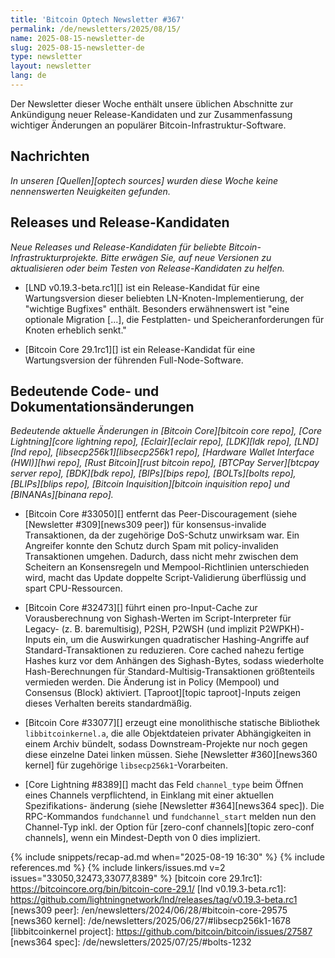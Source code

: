 ```yaml
---
title: 'Bitcoin Optech Newsletter #367'
permalink: /de/newsletters/2025/08/15/
name: 2025-08-15-newsletter-de
slug: 2025-08-15-newsletter-de
type: newsletter
layout: newsletter
lang: de
---
```

Der Newsletter dieser Woche enthält unsere üblichen Abschnitte zur
Ankündigung neuer Release-Kandidaten und zur Zusammenfassung wichtiger
Änderungen an populärer Bitcoin-Infrastruktur-Software.

## Nachrichten

_In unseren [Quellen][optech sources] wurden diese Woche keine nennenswerten
Neuigkeiten gefunden._

## Releases und Release-Kandidaten

_Neue Releases und Release-Kandidaten für beliebte Bitcoin-Infrastrukturprojekte.
Bitte erwägen Sie, auf neue Versionen zu aktualisieren oder beim Testen von
Release-Kandidaten zu helfen._

- [LND v0.19.3-beta.rc1][] ist ein Release-Kandidat für eine Wartungsversion
  dieser beliebten LN-Knoten-Implementierung, der "wichtige Bugfixes" enthält.
  Besonders erwähnenswert ist "eine optionale Migration [...], die Festplatten-
  und Speicheranforderungen für Knoten erheblich senkt."

- [Bitcoin Core 29.1rc1][] ist ein Release-Kandidat für eine Wartungsversion der
  führenden Full-Node-Software.

## Bedeutende Code- und Dokumentationsänderungen

_Bedeutende aktuelle Änderungen in [Bitcoin Core][bitcoin core repo],
[Core Lightning][core lightning repo], [Eclair][eclair repo], [LDK][ldk repo],
[LND][lnd repo], [libsecp256k1][libsecp256k1 repo], [Hardware Wallet Interface (HWI)][hwi repo],
[Rust Bitcoin][rust bitcoin repo], [BTCPay Server][btcpay server repo],
[BDK][bdk repo], [BIPs][bips repo], [BOLTs][bolts repo],
[BLIPs][blips repo], [Bitcoin Inquisition][bitcoin inquisition repo] und
[BINANAs][binana repo]._

- [Bitcoin Core #33050][] entfernt das Peer-Discouragement (siehe [Newsletter
  #309][news309 peer]) für konsensus-invalide Transaktionen, da der
  zugehörige DoS-Schutz unwirksam war. Ein Angreifer konnte den Schutz durch
  Spam mit policy-invaliden Transaktionen umgehen. Dadurch, dass nicht mehr zwischen dem Scheitern an Konsensregeln und Mempool-Richtlinien unterschieden wird, macht das Update doppelte
  Script-Validierung überflüssig und spart CPU-Ressourcen.

- [Bitcoin Core #32473][] führt einen pro-Input-Cache zur Vorausberechnung von
  Sighash-Werten im Script-Interpreter für Legacy- (z. B. baremultisig), P2SH,
  P2WSH (und implizit P2WPKH)-Inputs ein, um die Auswirkungen quadratischer
  Hashing-Angriffe auf Standard-Transaktionen zu reduzieren. Core cached
  nahezu fertige Hashes kurz vor dem Anhängen des Sighash-Bytes, sodass
  wiederholte Hash-Berechnungen für Standard-Multisig-Transaktionen größtenteils
  vermieden werden. Die Änderung ist in Policy (Mempool) und Consensus (Block)
  aktiviert. [Taproot][topic taproot]-Inputs zeigen dieses Verhalten bereits
  standardmäßig.

- [Bitcoin Core #33077][] erzeugt eine monolithische statische Bibliothek
  `libbitcoinkernel.a`, die alle Objektdateien privater Abhängigkeiten in einem
  Archiv bündelt, sodass Downstream-Projekte nur noch gegen diese einzelne
  Datei linken müssen. Siehe [Newsletter #360][news360 kernel] für zugehörige
  `libsecp256k1`-Vorarbeiten.

- [Core Lightning #8389][] macht das Feld `channel_type` beim Öffnen eines
  Channels verpflichtend, in Einklang mit einer aktuellen Spezifikations-
  änderung (siehe [Newsletter #364][news364 spec]). Die RPC-Kommandos
  `fundchannel` und `fundchannel_start` melden nun den Channel-Typ inkl. der
  Option für [zero-conf channels][topic zero-conf channels], wenn ein
  Mindest-Depth von 0 dies impliziert.

{% include snippets/recap-ad.md when="2025-08-19 16:30" %}
{% include references.md %}
{% include linkers/issues.md v=2 issues="33050,32473,33077,8389" %}
[bitcoin core 29.1rc1]: https://bitcoincore.org/bin/bitcoin-core-29.1/
[lnd v0.19.3-beta.rc1]: https://github.com/lightningnetwork/lnd/releases/tag/v0.19.3-beta.rc1
[news309 peer]: /en/newsletters/2024/06/28/#bitcoin-core-29575
[news360 kernel]: /de/newsletters/2025/06/27/#libsecp256k1-1678
[libbitcoinkernel project]: https://github.com/bitcoin/bitcoin/issues/27587
[news364 spec]: /de/newsletters/2025/07/25/#bolts-1232
